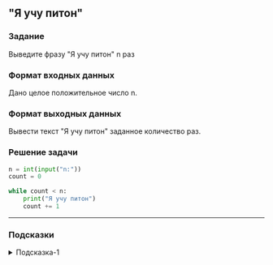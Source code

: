 ## "Я учу питон"

### Задание

Выведите фразу "Я учу питон" n раз

### Формат входных данных

Дано целое положительное число n.

### Формат выходных данных

Вывести текст "Я учу питон" заданное количество раз.

### Решение задачи

```python
n = int(input("n:"))
count = 0

while count < n:
    print("Я учу питон")
    count += 1

```

---

### Подсказки

<details>
<summary>Подсказка-1</summary>
Смотрите в примерах "Выполнение цикла n раз"
</details>
